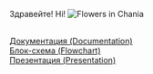 Здравейте!
Hi!
<img src="red.png" alt="Flowers in Chania">

<br>
<a href =>Документация (Documentation)</a>
<br>
<a href => Блок-схема (Flowchart) </a>
<br>
<a href = > Презентация (Presentation) </a>


